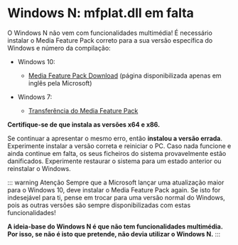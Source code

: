 # Windows N: mfplat.dll em falta

O Windows N não vem com funcionalidades multimédia! É necessário instalar o Media Feature Pack correto para a sua versão específica do Windows e número da compilação:

* Windows 10:
  * [Media Feature Pack Download](https://www.microsoft.com/en-us/software-download/mediafeaturepack) (página disponibilizada apenas em inglês pela Microsoft)

* Windows 7:
  * [Transferência do Media Feature Pack](https://www.microsoft.com/download/details.aspx?id=16546)

**Certifique-se de que instala as versões x64 e x86.**

Se continuar a apresentar o mesmo erro, então **instalou a versão errada**. Experimente instalar a versão correta e reiniciar o PC. Caso nada funcione e ainda continue em falta, os seus ficheiros do sistema provavelmente estão danificados. Experimente restaurar o sistema para um estado anterior ou reinstalar o Windows.

::: warning Atenção Sempre que a Microsoft lançar uma atualização maior para o Windows 10, deve instalar o Media Feature Pack again. Se isto for indesejável para ti, pense em trocar para uma versão normal do Windows, pois as outras versões são sempre disponibilizadas com estas funcionalidades!

**A ideia-base do Windows N é que não tem funcionalidades multimédia. Por isso, se não é isto que pretende, não devia utilizar o Windows N.** :::